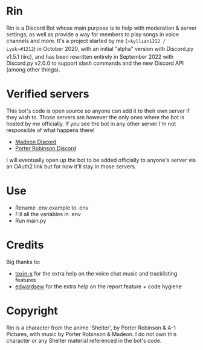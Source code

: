 # Rin
Rin is a Discord Bot whose main purpose is to help with moderation & server settings, as well as provide a way for members to play songs in voice channels and more. It's a project started by me (`⭐kyllian1212 / Lysk⭐#1212`) in October 2020, with an initial "alpha" version with Discord.py v1.5.1 (iirc), and has been rewritten entirely in September 2022 with Discord.py v2.0.0 to support slash commands and the new Discord API (among other things).

# Verified servers
This bot's code is open source so anyone can add it to their own server if they wish to. Those servers are however the only ones where the bot is hosted by me officially. If you see the bot in any other server I'm not responsible of what happens there!

* [Madeon Discord](https://discord.gg/madeon)
* [Porter Robinson Discord](https://discord.gg/porterrobinson)

I will eventually open up the bot to be added officially to anyone's server via an OAuth2 link but for now it'll stay in those servers.

# Use 
* Rename .env.example to .env
* Fill all the variables in .env
* Run main.py

# Credits
Big thanks to:
- [toxin-x](https://github.com/toxin-x) for the extra help on the voice chat music and tracklisting features
- [edwardsew](https://github.com/edwardsew) for the extra help on the report feature + code hygiene

# Copyright
Rin is a character from the anime 'Shelter', by Porter Robinson & A-1 Pictures, with music by Porter Robinson & Madeon. I do not own this character or any Shelter material referenced in the bot's code.
